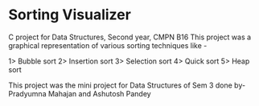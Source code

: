 # Sorting Visualizer
C project for Data Structures, Second year, CMPN B16
This project was a graphical representation of various sorting techniques like -
  
  1> Bubble sort
  2> Insertion sort
  3> Selection sort
  4> Quick sort
  5> Heap sort
  
This project was the mini project for Data Structures of Sem 3 done by- 
  Pradyumna Mahajan and Ashutosh Pandey
